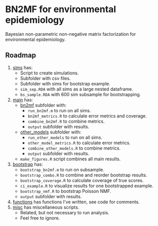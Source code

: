 # BN2MF for environmental epidemiology  

Bayesian non-parametric non-negative matrix factorization for environmental epidemiology.

## Roadmap

1. [sims](sims) has:
    * Script to create simulations.
    * Subfolder with csv files.
    * Subfolder with sims for bootstrap example.
    * `sim_sep.RDA` with all sims as a large nested dataframe.
    * `bs_sample.RDA` with 600 sim subsample for bootstrapping.
2. [main](main) has:
    * [bn2mf](bn2mf) subfolder with:
        * `run_bn2mf.m` to run on all sims.
        * `bn2mf_metrics.R` to calculate error metrics and coverage.
        * `combine_bn2mf.R` to combine metrics.
        * `output` subfolder with results.
    * [other_models](other_models) subfolder with:
        * `run_other_models` to run on all sims.
        * `other_model_metrics.R` to calculate error metrics.
        * `combine_other_models.R` to combine metrics.
        * `output` subfolder with results.
    * `make_figures.R` script combines all main results.
3. [bootstrap](bootstrap) has:
    * `bootstrap_bn2mf.m` to run on subsample.
    * `bootstrap_combo.R` to combine and reorder bootstrap results.
    * `bootstrap_coverage.R` to calculate coverage of true scores.
    * `ci_example.R` to visualize results for one bootstrapped example.
    * `bootstrap_nmf.R` to bootstrap Poisson NMF.
    * `output` subfolder with results.
4. [functions](functions) has functions I've written, see code for comments.
5. [misc](misc) has miscellaneous scripts.
    * Related, but not necessary to run analysis.
    * Feel free to ignore.
